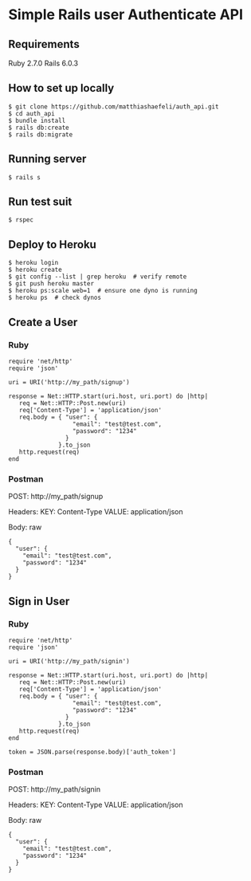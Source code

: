 # Simple Rails user Authenticate API

## Requirements

Ruby 2.7.0
Rails 6.0.3

## How to set up locally

```
$ git clone https://github.com/matthiashaefeli/auth_api.git
$ cd auth_api
$ bundle install
$ rails db:create
$ rails db:migrate
```

## Running server

```
$ rails s
```

## Run test suit

```
$ rspec
```

## Deploy to Heroku

```
$ heroku login
$ heroku create
$ git config --list | grep heroku  # verify remote
$ git push heroku master
$ heroku ps:scale web=1  # ensure one dyno is running
$ heroku ps  # check dynos
```

## Create a User

### Ruby

```
require 'net/http'
require 'json'

uri = URI('http://my_path/signup')

response = Net::HTTP.start(uri.host, uri.port) do |http|
   req = Net::HTTP::Post.new(uri)
   req['Content-Type'] = 'application/json'
   req.body = { "user": {
                  "email": "test@test.com",
                  "password": "1234"
                }
              }.to_json
   http.request(req)
end
```

### Postman

POST: http://my_path/signup

Headers: KEY: Content-Type VALUE: application/json

Body: raw
```
{
  "user": {
    "email": "test@test.com",
    "password": "1234"
  }
}
```

## Sign in User

### Ruby

```
require 'net/http'
require 'json'

uri = URI('http://my_path/signin')

response = Net::HTTP.start(uri.host, uri.port) do |http|
   req = Net::HTTP::Post.new(uri)
   req['Content-Type'] = 'application/json'
   req.body = { "user": {
                  "email": "test@test.com",
                  "password": "1234"
                }
              }.to_json
   http.request(req)
end

token = JSON.parse(response.body)['auth_token']
```

### Postman

POST: http://my_path/signin

Headers: KEY: Content-Type VALUE: application/json

Body: raw
```
{
  "user": {
    "email": "test@test.com",
    "password": "1234"
  }
}
```
